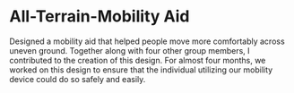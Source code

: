 # All-Terrain-Mobility Aid
Designed a mobility aid that helped people move more comfortably across uneven ground. Together along with four other group members, I contributed to the creation of this design. For almost four months, we worked on this design to ensure that the individual utilizing our mobility device could do so safely and easily. 
